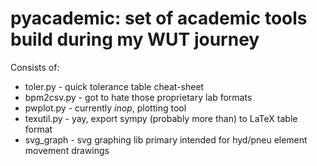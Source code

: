 # pyacademic: set of academic tools build during my WUT journey

Consists of:
* toler.py - quick tolerance table cheat-sheet
* bpm2csv.py - got to hate those proprietary lab formats
* pwplot.py - currently _inop_, plotting tool
* texutil.py - yay, export sympy (probably more than) to LaTeX table format
* svg_graph - svg graphing lib primary intended for hyd/pneu element movement drawings

